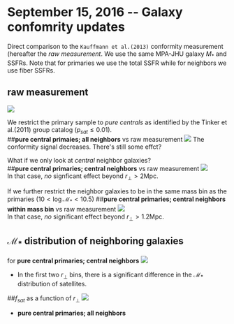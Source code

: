 # September 15, 2016 -- Galaxy confomrity updates

Direct comparison to the `Kauffmann et al.(2013)` conformity measurement (hereafter the *raw measurement*. We use the same MPA-JHU galaxy $M_*$ and SSFRs. Note that for primaries we use the total SSFR while for neighbors we use fiber SSFRs. 

## raw measurement
![](http://physics.nyu.edu/~chh327/data/fig_dump/Conformity.NeighborSSFR_in_PrimarySSFR_bins.primary_delv500.0_rperp0.5.neighbor_delv500.0_rperp5.0.png)

We restrict the primary sample to *pure centrals* as identified by the Tinker et al.(2011) group catalog ($p_{sat} \le 0.01$).   
##__pure central primaies; all neighbors__ 
vs raw measurement
![](http://physics.nyu.edu/~chh327/data/fig_dump/Conformity.NeighborSSFR_in_PurePrimarySSFR_bins.primary_delv500.0_rperp0.5.neighbor_delv500.0_rperp5.0.png)
The conformity signal decreases. There's still some effct?

What if we only look at *central* neighbor galaxies?   
##__pure central primaries; central neighbors__ 
vs raw measurement
![](http://physics.nyu.edu/~chh327/data/fig_dump/Conformity.CentralNeighborSSFR_in_PurePrimarySSFR_bins.primary_delv500.0_rperp0.5.neighbor_delv500.0_rperp5.0.png)  
In that case, *no* signficant effect beyond $r_\perp > 2\mathrm{Mpc}$. 

If we further restrict the neighbor galaxies to be in the same mass bin as the primaries ($10 < \log\mathcal{M}_* < 10.5$)
##__pure central primaries; central neighbors within mass bin__ 
vs raw measurement
![](http://physics.nyu.edu/~chh327/data/fig_dump/Conformity.CentralMassbinNeighborSSFR_in_PurePrimarySSFR_bins.primary_delv500.0_rperp0.5.neighbor_delv500.0_rperp5.0.png)  
In that case, *no* significant effect beyond $r_\perp > 1.2\mathrm{Mpc}$. 




## $\mathcal{M}_*$ distribution of neighboring galaxies
for __pure central primaries; central neighbors__
![](http://physics.nyu.edu/~chh327/data/fig_dump/Conformity.PureCentralPrimary.Pmass_rprep_bin.primary_delv500.0_rperp0.5.neighbor_delv500.0_rperp5.0.MPAJHU.Neighbors_centrals.png)
- In the first two $r_\perp$ bins, there is a significant difference in the $\mathcal{M}_*$ distribution of satellites.

##$f_{sat}$ as a function of $r_\perp$
![](http://physics.nyu.edu/~chh327/data/fig_dump/Conformity.PureCentralPrimary.fsat_rprep_bin.primary_delv500.0_rperp0.5.neighbor_delv500.0_rperp5.0.MPAJHU.png)
* __pure central primaries; all neighbors__